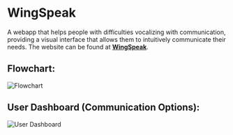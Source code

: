 # WingSpeak
A webapp that helps people with difficulties vocalizing with communication, providing a visual interface that allows them to intuitively communicate their needs.  The website can be found at **[WingSpeak](bit.ly/wingspeak)**.

## Flowchart:
![Flowchart](https://user-images.githubusercontent.com/102745665/210868387-0b1ef585-95ee-41af-822f-ea102545c6fa.png)

## User Dashboard (Communication Options):
![User Dashboard](https://user-images.githubusercontent.com/102745665/210693978-5bd220cb-a5b5-41cd-99f9-46bb919572bd.png)
